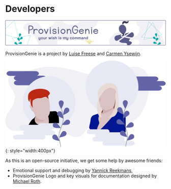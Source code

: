 # Developers

![header image](../media/index/Genie_Header.png)

ProvisionGenie is a project by [Luise Freese](https://m365princess.com) and [Carmen Ysewijn](https://digipersonal.com/).

![Carmen and Luise](../media/index/Carmen_Luise.png){: style="width:400px"}

As this is an open-source initiative, we get some help by awesome friends:

- Emotional support and debugging by [Yannick Reekmans](https://twitter.com/yannickreekmans),
- ProvisionGenie Logo and key visuals for documentation designed by [Michael Roth](https://twitter.com/MichaelRoth42).